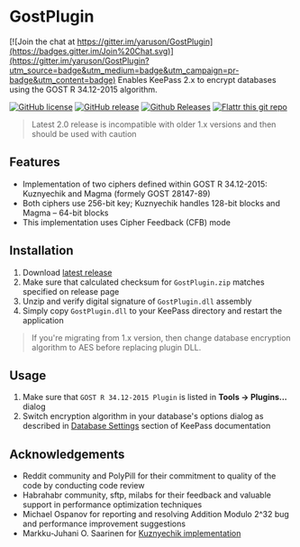 # GostPlugin

[![Join the chat at https://gitter.im/yaruson/GostPlugin](https://badges.gitter.im/Join%20Chat.svg)](https://gitter.im/yaruson/GostPlugin?utm_source=badge&utm_medium=badge&utm_campaign=pr-badge&utm_content=badge)
Enables KeePass 2.x to encrypt databases using the GOST R 34.12-2015 algorithm.

[![GitHub license](https://img.shields.io/github/license/yaruson/GostPlugin.svg)]()
[![GitHub release](https://img.shields.io/github/release/yaruson/GostPlugin.svg)]()
[![Github Releases](https://img.shields.io/github/downloads/yaruson/GostPlugin/latest/total.svg)]()
[![Flattr this git repo](http://api.flattr.com/button/flattr-badge-large.png)](https://flattr.com/submit/auto?user_id=Yaruson&url=https://github.com/yaruson/GostPlugin&title=GostPlugin&category=software)

> Latest 2.0 release is incompatible with older 1.x versions and then should be used with caution

## Features

 - Implementation of two ciphers defined within GOST R 34.12-2015: Kuznyechik and Magma (formely GOST 28147-89)
 - Both ciphers use 256-bit key; Kuznyechik handles 128-bit blocks and Magma – 64-bit blocks
 - This implementation uses Cipher Feedback (CFB) mode

## Installation

 1. Download [latest release](https://github.com/yaruson/GostPlugin/releases)
 2. Make sure that calculated checksum for `GostPlugin.zip` matches specified on release page
 3. Unzip and verify digital signature of `GostPlugin.dll` assembly
 4. Simply copy `GostPlugin.dll` to your KeePass directory and restart the application

> If you're migrating from  1.x version, then change database encryption algorithm to AES before replacing plugin DLL.

## Usage

 1. Make sure that `GOST R 34.12-2015 Plugin` is listed in **Tools → Plugins...** dialog
 2. Switch encryption algorithm in your database's options dialog as described in [Database Settings](http://keepass.info/help/v2/dbsettings.html) section of KeePass documentation

## Acknowledgements

 - Reddit community and PolyPill for their commitment to quality of the code by conducting code review
 - Habrahabr community, sftp, milabs for their feedback and valuable support in performance optimization techniques
 - Michael Ospanov for reporting and resolving Addition Modulo 2^32 bug and performance improvement suggestions
 - Markku-Juhani O. Saarinen for [Kuznyechik implementation](https://github.com/mjosaarinen/kuznechik)
